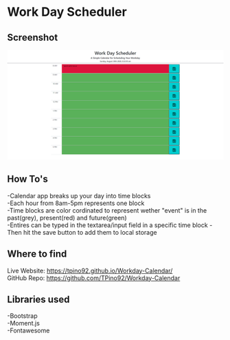 # Work Day Scheduler  

## Screenshot  
![calendar-app screenshot](/images/calendar-app.png)

## How To's  
-Calendar app breaks up your day into time blocks  
-Each hour from 8am-5pm represents one block  
-Time blocks are color cordinated to represent wether "event" is in the past(grey), present(red) and future(green)  
-Entires can be typed in the textarea/input field in a specific time block 
-Then hit the save button to add them to local storage  
  
## Where to find
Live Website: https://tpino92.github.io/Workday-Calendar/  
GitHub Repo: https://github.com/TPino92/Workday-Calendar  
  
## Libraries used
-Bootstrap  
-Moment.js  
-Fontawesome